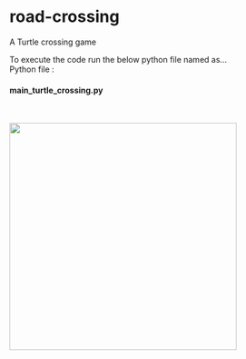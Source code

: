 # road-crossing

A Turtle crossing game

To execute the code run the below python file named as...<br>
Python file :<br><h4>main_turtle_crossing.py</h4>
<br>

<img src="https://user-images.githubusercontent.com/90372447/150382451-b910c66d-c9d1-454f-b0cb-296aa76e87a8.gif" width="400" height="400" />
